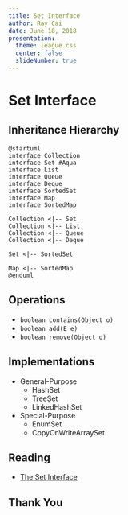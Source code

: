 ```yaml
---
title: Set Interface
author: Ray Cai
date: June 18, 2018
presentation:
  theme: league.css
  center: false
  slideNumber: true
---
```

<style>
.reveal h1, .reveal h2, .reveal h3, .reveal h4, .reveal h5, .reveal h6 {
    text-transform: none;
}
.reveal .slide svg {
    background-color: white;
}
</style>

<!-- slide -->

# Set Interface

<!-- slide -->

## Inheritance Hierarchy

```puml
@startuml
interface Collection
interface Set #Aqua
interface List 
interface Queue
interface Deque
interface SortedSet
interface Map
interface SortedMap

Collection <|-- Set
Collection <|-- List
Collection <|-- Queue
Collection <|-- Deque

Set <|-- SortedSet

Map <|-- SortedMap
@enduml
```

<!-- slide -->

## Operations

* `boolean contains(Object o)`
* `boolean add(E e)`
* `boolean remove(Object o)`

<!-- slide -->

## Implementations

* General-Purpose
    * HashSet
    * TreeSet
    * LinkedHashSet
* Special-Purpose
    * EnumSet
    * CopyOnWriteArraySet

<!-- slide -->

## Reading

* [The Set Interface](https://docs.oracle.com/javase/tutorial/collections/interfaces/set.html)

<!-- slide -->

## Thank You